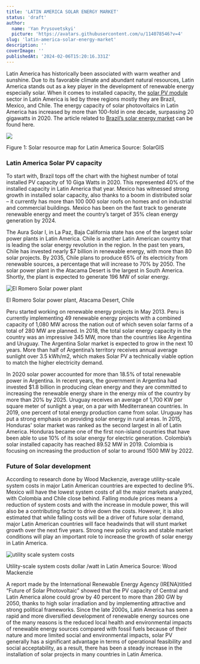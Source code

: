 ```yaml
---
title: 'LATIN AMERICA SOLAR ENERGY MARKET'
status: 'draft'
author:
  name: 'Yan Prysovetskyi'
  picture: 'https://avatars.githubusercontent.com/u/114078546?v=4'
slug: 'latin-america-solar-energy-market'
description: ''
coverImage: ''
publishedAt: '2024-02-06T15:20:16.331Z'
---
```


Latin America has historically been associated with warm weather and sunshine. Due to its favorable climate and abundant natural resources, Latin America stands out as a key player in the development of renewable energy especially solar. When it comes to installed capacity, the [solar PV module](https://ae-solar.com/products-list/) sector in Latin America is led by three regions mostly they are Brazil, Mexico, and Chile. The energy capacity of solar photovoltaics in Latin America has increased by more than 100-fold in one decade, surpassing 20 gigawatts in 2020. The article related to [Brazil’s solar energy market](https://ae-solar.com/brazil-solar-energy-market/) can be found here.

![](https://ae-solar.com/wp-content/uploads/2021/11/Image-01-3-1.png)

Figure 1: Solar resource map for Latin America Source: SolarGIS

### **Latin America Solar PV capacity**

To start with, Brazil tops off the chart with the highest number of total installed PV capacity of 10 Giga Watts in 2020. This represented 40% of the installed capacity in Latin America that year. Mexico has witnessed strong growth in installed solar capacity, also thanks to a boom in distributed solar – it currently has more than 100 000 solar roofs on homes and on industrial and commercial buildings. Mexico has been on the fast track to generate renewable energy and meet the country’s target of 35% clean energy generation by 2024.

The Aura Solar I, in La Paz, Baja California state has one of the largest solar power plants in Latin America. Chile is another Latin American country that is leading the solar energy revolution in the region. In the past ten years, Chile has invested nearly $7 billion in renewable energy, with more than 80 solar projects. By 2035, Chile plans to produce 65% of its electricity from renewable sources, a percentage that will increase to 70% by 2050. The solar power plant in the Atacama Desert is the largest in South America. Shortly, the plant is expected to generate 196 MW of solar energy.

![El Romero Solar power plant](https://ae-solar.com/wp-content/uploads/2021/11/Image-02.png)

El Romero Solar power plant, Atacama Desert, Chile

Peru started working on renewable energy projects in May 2013. Peru is currently implementing 49 renewable energy projects with a combined capacity of 1,080 MW across the nation out of which seven solar farms of a total of 280 MW are planned. In 2018, the total solar energy capacity in the country was an impressive 345 MW, more than the countries like Argentina and Uruguay. The Argentina Solar market is expected to grow in the next 10 years. More than half of Argentina’s territory receives annual average sunlight over 3.5 kWh/m2, which makes Solar PV a technically viable option to match the higher electricity demand.

In 2020 solar power accounted for more than 18.5% of total renewable power in Argentina. In recent years, the government in Argentina had invested $1.8 billion in producing clean energy and they are committed to increasing the renewable energy share in the energy mix of the country by more than 20% by 2025. Uruguay receives an average of 1,700 KW per square meter of sunlight a year, on a par with Mediterranean countries. In 2019, one percent of total energy production came from solar. Uruguay has put a strong emphasis on providing solar energy in rural areas. In 2015, Honduras' solar market was ranked as the second largest in all of Latin America. Honduras became one of the first non-island countries that have been able to use 10% of its solar energy for electric generation. Colombia’s solar installed capacity has reached 89.52 MW in 2019. Colombia is focusing on increasing the production of solar to around 1500 MW by 2022.

### **Future of Solar development**

According to research done by Wood Mackenzie, average utility-scale system costs in major Latin American countries are expected to decline 9%. Mexico will have the lowest system costs of all the major markets analyzed, with Colombia and Chile close behind. Falling module prices means a reduction of system costs and with the increase in module power, this will also be a contributing factor to drive down the costs. However, it is also estimated that while falling costs will be a driver of future solar demand, major Latin American countries will face headwinds that will stunt market growth over the next five years. Strong new policy works and stable market conditions will play an important role to increase the growth of solar energy in Latin America.

![utility scale system costs ](https://ae-solar.com/wp-content/uploads/2021/11/Image-03-2-1024x438.png)

Utility-scale system costs dollar /watt in Latin America Source: Wood Mackenzie

A report made by the International Renewable Energy Agency (IRENA)titled “Future of Solar Photovoltaic” showed that the PV capacity of Central and Latin America alone could grow by 40 percent to more than 280 GW by 2050, thanks to high solar irradiation and by implementing attractive and strong political frameworks. Since the late 2000s, Latin America has seen a rapid and more diversified development of renewable energy sources one of the many reasons is the reduced local health and environmental impacts of renewable energy sources compared with fossil fuels because of their nature and more limited social and environmental impacts, solar PV generally has a significant advantage in terms of operational feasibility and social acceptability, as a result, there has been a steady increase in the installation of solar projects in many countries in Latin America.